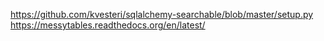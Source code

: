 


https://github.com/kvesteri/sqlalchemy-searchable/blob/master/setup.py
https://messytables.readthedocs.org/en/latest/
